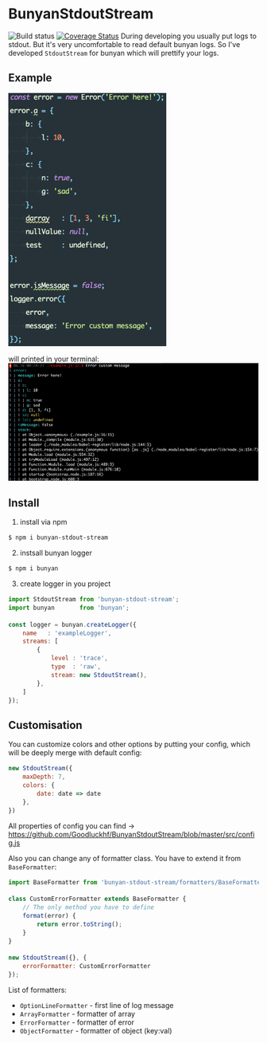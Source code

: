 # BunyanStdoutStream

![Build status](https://travis-ci.org/Goodluckhf/BunyanStdoutStream.svg?branch=master)
[![Coverage Status](https://coveralls.io/repos/github/Goodluckhf/BunyanStdoutStream/badge.svg?branch=master)](https://coveralls.io/github/Goodluckhf/BunyanStdoutStream?branch=master)
During developing you usually put logs to stdout.
But it's very uncomfortable to read default bunyan logs.
So I've developed `StdoutStream` for bunyan which will prettify your logs.

## Example

![example](/example.png)

will printed in your terminal:
![example](/example_terminal.png)

## Install
1. install via npm
```bash
$ npm i bunyan-stdout-stream
```

2. instsall bunyan logger

```bash
$ npm i bunyan
```

3. create logger in you project
```javascript
import StdoutStream from 'bunyan-stdout-stream';
import bunyan       from 'bunyan';

const logger = bunyan.createLogger({
	name   : 'exampleLogger',
	streams: [
		{
			level : 'trace',
			type  : 'raw',
			stream: new StdoutStream(),
		},
	]
});
```

## Customisation

You can customize colors and other options by putting your config, which will be deeply merge with default config:

```javascript
new StdoutStream({
    maxDepth: 7,
    colors: {
    	date: date => date
    },
})
```
All properties of config you can find -> https://github.com/Goodluckhf/BunyanStdoutStream/blob/master/src/config.js

Also you can change any of formatter class.
You have to extend it from `BaseFormatter`:
```javascript
import BaseFormatter from 'bunyan-stdout-stream/formatters/BaseFormatter';

class CustomErrorFormatter extends BaseFormatter {
	// The only method you have to define
	format(error) {
		return error.toString();
	}
}

new StdoutStream({}, {
	errorFormatter: CustomErrorFormatter
});
```
List of formatters: 
* `OptionLineFormatter` - first line of log message
* `ArrayFormatter` - formatter of array
* `ErrorFormatter` - formatter of error
* `ObjectFormatter` - formatter of object (key:val)
